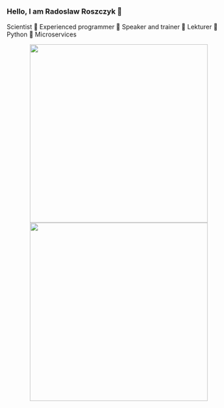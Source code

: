 ### Hello, I am Radoslaw Roszczyk 👋


Scientist 🔸 Experienced programmer 🔸 Speaker and trainer 🔸 Lekturer 🔸 Python 🔸 Microservices


<p align="center">
  <img width="400px" src="https://github-readme-stats.vercel.app/api?username=rroszczyk" />
  <img width="400px" src="https://github-readme-streak-stats.herokuapp.com/?user=rroszczyk" />
</p>
  
<!--
**rroszczyk/rroszczyk** is a ✨ _special_ ✨ repository because its `README.md` (this file) appears on your GitHub profile.

Here are some ideas to get you started:

- 🔭 I’m currently working on ...
- 🌱 I’m currently learning ...
- 👯 I’m looking to collaborate on ...
- 🤔 I’m looking for help with ...
- 💬 Ask me about ...
- 📫 How to reach me: ...
- 😄 Pronouns: ...
- ⚡ Fun fact: ...
-->
